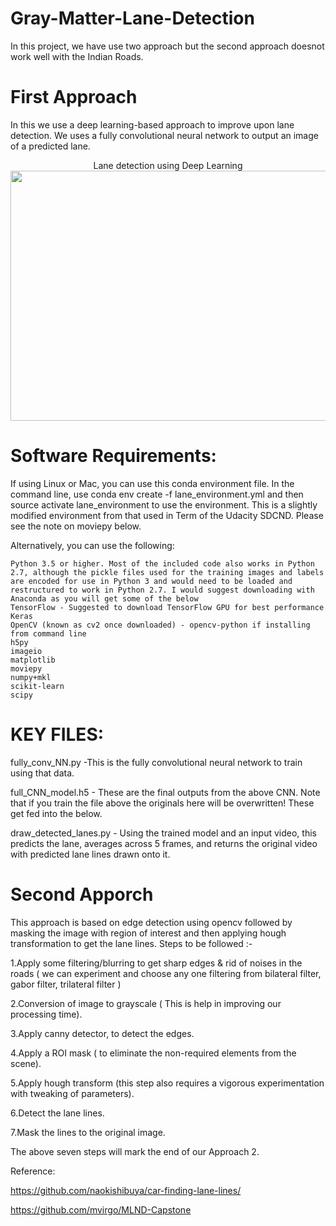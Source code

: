 # Gray-Matter-Lane-Detection

In this project, we have use two approach but the second approach doesnot work well with the Indian Roads.

# First Approach 

In this we use a deep learning-based approach to improve upon lane detection. 
We uses a fully convolutional neural network to output an image of a predicted lane.

<p align="center">
  Lane detection using Deep Learning<br>
  <img width="600" height="400" src="https://github.com/Giscle/Gray-Matter-Lane-Detection/blob/master/output.gif">
</p>

# Software Requirements:

If using Linux or Mac, you can use this conda environment file. In the command line, use conda env create -f lane_environment.yml and then source activate lane_environment to use the environment. This is a slightly modified environment from that used in Term of the Udacity SDCND. Please see the note on moviepy below.

Alternatively, you can use the following:

    Python 3.5 or higher. Most of the included code also works in Python 2.7, although the pickle files used for the training images and labels are encoded for use in Python 3 and would need to be loaded and restructured to work in Python 2.7. I would suggest downloading with Anaconda as you will get some of the below
    TensorFlow - Suggested to download TensorFlow GPU for best performance
    Keras
    OpenCV (known as cv2 once downloaded) - opencv-python if installing from command line
    h5py
    imageio
    matplotlib
    moviepy
    numpy+mkl
    scikit-learn
    scipy


# KEY FILES:

fully_conv_NN.py -This is the fully convolutional neural network to train using that data.

full_CNN_model.h5 - These are the final outputs from the above CNN. Note that if you train the 
file above the originals here will be overwritten! These get fed into the below.

draw_detected_lanes.py - Using the trained model and an input video, this predicts the lane, averages across 5 frames, and returns the original video with predicted lane lines drawn onto it. 

# Second Apporch 

This approach is based on edge detection using opencv followed by masking the image
with region of interest and then applying hough transformation to get the lane lines.
Steps to be followed :-

1.Apply some filtering/blurring to get sharp edges & rid of noises in the roads ( we
can experiment and choose any one filtering from bilateral filter, gabor filter,
trilateral filter )

2.Conversion of image to grayscale ( This is help in improving our processing
time).

3.Apply canny detector, to detect the edges.

4.Apply a ROI mask ( to eliminate the non-required elements from the scene).

5.Apply hough transform (this step also requires a vigorous experimentation with
tweaking of parameters).

6.Detect the lane lines.

7.Mask the lines to the original image.

The above seven steps will mark the end of our Approach 2.

Reference:

https://github.com/naokishibuya/car-finding-lane-lines/

https://github.com/mvirgo/MLND-Capstone
